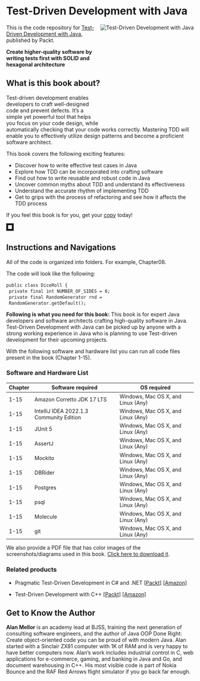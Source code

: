 # Test-Driven Development with Java

<a href="https://www.amazon.com/Test-Driven-Development-Java-higher-quality-architecture/dp/180323623X/ref=tmm_pap_swatch_0?_encoding=UTF8&qid=&sr=&utm_source=github&utm_medium=repository&utm_campaign=9781804613900"><img src="https://m.media-amazon.com/images/W/WEBP_402378-T2/images/I/41q8JZy17PL._SX403_BO1,204,203,200_.jpg" alt="Test-Driven Development with Java" height="256px" align="right"></a>

This is the code repository for [Test-Driven Development with Java](https://www.amazon.com/Test-Driven-Development-Java-higher-quality-architecture/dp/180323623X/ref=tmm_pap_swatch_0?_encoding=UTF8&qid=&sr=&utm_source=github&utm_medium=repository&utm_campaign=9781804613900), published by Packt.

**Create higher-quality software by writing tests first with SOLID and hexagonal architecture**

## What is this book about?
Test-driven development enables developers to craft well-designed code and prevent defects. It’s a simple yet powerful tool that helps you focus on your code design, while automatically checking that your code works correctly. Mastering TDD will enable you to effectively utilize design patterns and become a proficient software architect.

This book covers the following exciting features:
* Discover how to write effective test cases in Java
* Explore how TDD can be incorporated into crafting software
* Find out how to write reusable and robust code in Java
* Uncover common myths about TDD and understand its effectiveness
* Understand the accurate rhythm of implementing TDD
* Get to grips with the process of refactoring and see how it affects the TDD process

If you feel this book is for you, get your [copy](https://www.amazon.com/dp/180323623X) today!

<a href="https://www.packtpub.com/?utm_source=github&utm_medium=banner&utm_campaign=GitHubBanner"><img src="https://raw.githubusercontent.com/PacktPublishing/GitHub/master/GitHub.png" 
alt="https://www.packtpub.com/" border="5" /></a>

## Instructions and Navigations
All of the code is organized into folders. For example, Chapter08.

The code will look like the following:
```
public class DiceRoll {
 private final int NUMBER_OF_SIDES = 6;
 private final RandomGenerator rnd =
 RandomGenerator.getDefault();
```

**Following is what you need for this book:**
This book is for expert Java developers and software architects crafting high-quality software in Java. Test-Driven Development with Java can be picked up by anyone with a strong working experience in Java who is planning to use Test-driven development for their upcoming projects.

With the following software and hardware list you can run all code files present in the book (Chapter 1-15).
### Software and Hardware List
| Chapter | Software required | OS required |
| -------- | ------------------------------------ | ----------------------------------- |
| 1-15 | Amazon Corretto JDK 17 LTS | Windows, Mac OS X, and Linux (Any) |
| 1-15 | IntelliJ IDEA 2022.1.3 Community Edition | Windows, Mac OS X, and Linux (Any) |
| 1-15 | JUnit 5 | Windows, Mac OS X, and Linux (Any) |
| 1-15 | AssertJ | Windows, Mac OS X, and Linux (Any) |
| 1-15 | Mockito | Windows, Mac OS X, and Linux (Any) |
| 1-15 | DBRider | Windows, Mac OS X, and Linux (Any) |
| 1-15 | Postgres | Windows, Mac OS X, and Linux (Any) |
| 1-15 | psql | Windows, Mac OS X, and Linux (Any) |
| 1-15 | Molecule | Windows, Mac OS X, and Linux (Any) |
| 1-15 | git | Windows, Mac OS X, and Linux (Any) |

We also provide a PDF file that has color images of the screenshots/diagrams used in this book. [Click here to download it](https://packt.link/kLcmS).

### Related products
* Pragmatic Test-Driven Development in C# and .NET [[Packt]](https://www.packtpub.com/product/pragmatic-test-driven-development-in-c-and-net/9781803230191?utm_source=github&utm_medium=repository&utm_campaign=9781803230191) [[Amazon]](https://www.amazon.com/dp/1803230193)

* Test-Driven Development with C++ [[Packt]](https://www.packtpub.com/product/test-driven-development-with-c/9781803242002?utm_source=github&utm_medium=repository&utm_campaign=9781803242002) [[Amazon]](https://www.amazon.com/dp/1803242000)


## Get to Know the Author
**Alan Mellor**
is an academy lead at BJSS, training the next generation of consulting software engineers, and the author of Java OOP Done Right: Create object-oriented code you can be proud of with modern Java. Alan started with a Sinclair ZX81 computer with 1K of RAM and is very happy to have better computers now. Alan’s work includes industrial control in C, web applications for e-commerce, gaming, and banking in Java and Go, and document warehousing in C++. His most visible code is part of Nokia Bounce and the RAF Red Arrows flight simulator if you go back far enough.
